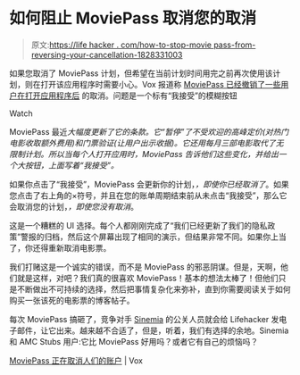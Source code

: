 # 如何阻止 MoviePass 取消您的取消

> 原文:[https://life hacker . com/how-to-stop-movie pass-from-reversing-your-cancellation-1828331003](https://lifehacker.com/how-to-stop-moviepass-from-reversing-your-cancellation-1828331003)

如果您取消了 MoviePass 计划，但希望在当前计划时间用完之前再次使用该计划，则在打开该应用程序时需要小心。Vox 报道称 [MoviePass 已经撤销了一些用户在打开应用程序后](https://www.vox.com/culture/2018/8/14/17687732/moviepass-cant-cancel-opt-in-email-app) 的取消。问题是一个标有“我接受”的模糊按钮

Watch

MoviePass 最近*大幅度更新了它的条款。它“暂停”了不受欢迎的高峰定价(对热门电影收取额外费用)和门票验证(让用户出示收据)。它还用每月三部电影取代了无限制计划。所以当每个人打开应用时，MoviePass 告诉他们这些变化，并给出一个大按钮，上面写着“我接受”。*

如果你点击了“我接受”，MoviePass 会更新你的计划，*，即使你已经取消了*。如果您点击了右上角的×符号，并且在您的账单周期结束前从未点击“我接受”，那么它会取消您的计划，*，即使您没有取消*。

这是一个糟糕的 UI 选择。每个人都刚刚完成了“我们已经更新了我们的隐私政策”警报的归档，然后这个屏幕出现了相同的演示，但结果非常不同。如果你上当了，你还得重新取消电影票。

我们打赌这是一个诚实的错误，而不是 MoviePass 的邪恶阴谋。但是，天啊，他们就是这样，对吧？我们真的很喜欢 MoviePass！基本的想法太棒了！但他们只是不断做出不可持续的选择，然后把事情复杂化来弥补，直到你需要阅读关于如何购买一张该死的电影票的博客帖子。

每次 MoviePass 搞砸了，竞争对手 [Sinemia](https://lifehacker.com/moviepass-competitor-is-now-offering-25-in-free-food-w-1827555750) 的公关人员就会给 Lifehacker 发电子邮件，让它出来。越来越不合适了，但是，听着，我们有选择的余地。Sinemia 和 AMC Stubs 用户:它比 MoviePass 好用吗？或者它有自己的烦恼吗？

[MoviePass 正在取消人们的账户](https://www.vox.com/culture/2018/8/14/17687732/moviepass-cant-cancel-opt-in-email-app) | Vox